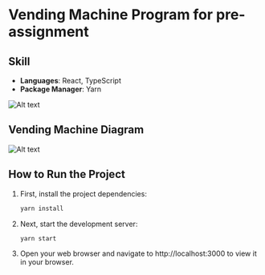 # Vending Machine Program for pre-assignment

## Skill

- **Languages**: React, TypeScript
- **Package Manager**: Yarn

![Alt text](/vending-machine-app/public/vending-machine-preview.png)

## Vending Machine Diagram

![Alt text](/vending-machine-app/public/vending-machine-diagram.png)

## How to Run the Project

1. First, install the project dependencies:

   ```bash
   yarn install
   ```

2. Next, start the development server:
   ```bash
   yarn start
   ```
3. Open your web browser and navigate to http://localhost:3000 to view it in your browser.
